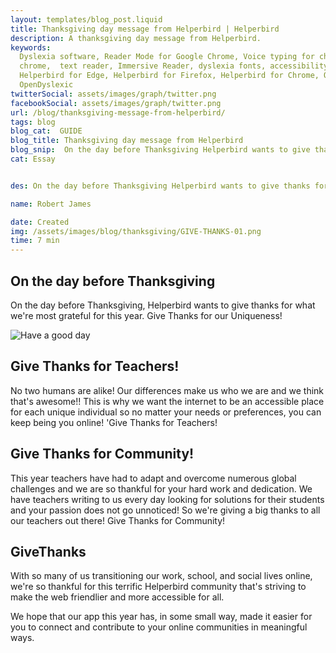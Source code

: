 ```yaml
---
layout: templates/blog_post.liquid
title: Thanksgiving day message from Helperbird | Helperbird
description: A thanksgiving day message from Helperbird.
keywords:
  Dyslexia software, Reader Mode for Google Chrome, Voice typing for chrome, Text to speech for
  chrome,  text reader, Immersive Reader, dyslexia fonts, accessibility software, dyslexia software,
  Helperbird for Edge, Helperbird for Firefox, Helperbird for Chrome, Opendyslexic for Chrome,
  OpenDyslexic
twitterSocial: assets/images/graph/twitter.png
facebookSocial: assets/images/graph/twitter.png
url: /blog/thanksgiving-message-from-helperbird/
tags: blog
blog_cat:  GUIDE
blog_title: Thanksgiving day message from Helperbird
blog_snip:  On the day before Thanksgiving Helperbird wants to give thanks for what were most grateful for this year.
cat: Essay


des: On the day before Thanksgiving Helperbird wants to give thanks for what were most grateful for this year.

name: Robert James

date: Created
img: /assets/images/blog/thanksgiving/GIVE-THANKS-01.png
time: 7 min
---
```

  

## On the day before Thanksgiving

  

On the day before Thanksgiving, Helperbird wants to give thanks for what we're most grateful for this year. Give Thanks for our Uniqueness!

  

![Have a good day](/assets/images/blog/thanksgiving/GIVE-THANKS-01.png)

 

  

## Give Thanks for Teachers!

  

No two humans are alike! Our differences make us who we are and we think that's awesome!! This is why we want the internet to be an accessible place for each unique individual so no matter your needs or preferences, you can keep being you online! 'Give Thanks for Teachers!

  

## Give Thanks for Community!

  

This year teachers have had to adapt and overcome numerous global challenges and we are so thankful for your hard work and dedication. We have teachers writing to us every day looking for solutions for their students and your passion does not go unnoticed! So we're giving a big thanks to all our teachers out there! Give Thanks for Community!

  

## GiveThanks

  

With so many of us transitioning our work, school, and social lives online, we're so thankful for this terrific Helperbird community that's striving to make the web friendlier and more accessible for all.

  

We hope that our app this year has, in some small way, made it easier for you to connect and contribute to your online communities in meaningful ways.